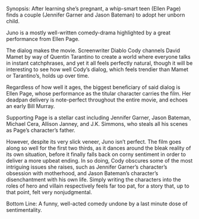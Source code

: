 Synopsis: After learning she’s pregnant, a whip-smart teen (Ellen Page) finds a couple (Jennifer Garner and Jason Bateman) to adopt her unborn child.

Juno is a mostly well-written comedy-drama highlighted by a great performance from Ellen Page.

The dialog makes the movie.  Screenwriter Diablo Cody channels David Mamet by way of Quentin Tarantino to create a world where everyone talks in instant catchphrases, and yet it all feels perfectly natural, though it will be interesting to see how well Cody’s dialog, which feels trendier than Mamet or Tarantino’s, holds up over time.

Regardless of how well it ages, the biggest beneficiary of said dialog is Ellen Page, whose performance as the titular character carries the film.  Her deadpan delivery is note-perfect throughout the entire movie, and echoes an early Bill Murray.

Supporting Page is a stellar cast including Jennifer Garner, Jason Bateman, Michael Cera, Allison Janney, and J.K. Simmons, who steals all his scenes as Page’s character’s father.

However, despite its very slick veneer, Juno isn’t perfect.  The film goes along so well for the first two thirds, as it dances around the bleak reality of its own situation, before it finally falls back on corny sentiment in order to deliver a more upbeat ending.  In so doing, Cody obscures some of the most intriguing issues she raises, such as Jennifer Garner’s character’s obsession with motherhood, and Jason Bateman’s character’s disenchantment with his own life.  Simply writing the characters into the roles of hero and villain respectively feels far too pat, for a story that, up to that point, felt very nonjudgmental.

Bottom Line: A funny, well-acted comedy undone by a last minute dose of sentimentality.
